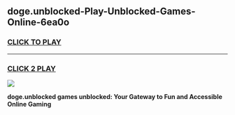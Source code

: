 
## doge.unblocked-Play-Unblocked-Games-Online-6ea0o
<h3>
<a href="https://premium76.site?title=doge.unblocked&ref=25A">CLICK TO PLAY</a></h3>
<hr>

<h3>
<a href="https://premium76.site?title=doge.unblocked&ref=25A">CLICK 2 PLAY</a>
  
</h3>

<a href="https://premium76.site?title=doge.unblocked&ref=25A"><img src="https://clearcache.store/games.png"></a>


**doge.unblocked games unblocked: Your Gateway to Fun and Accessible Online Gaming**
